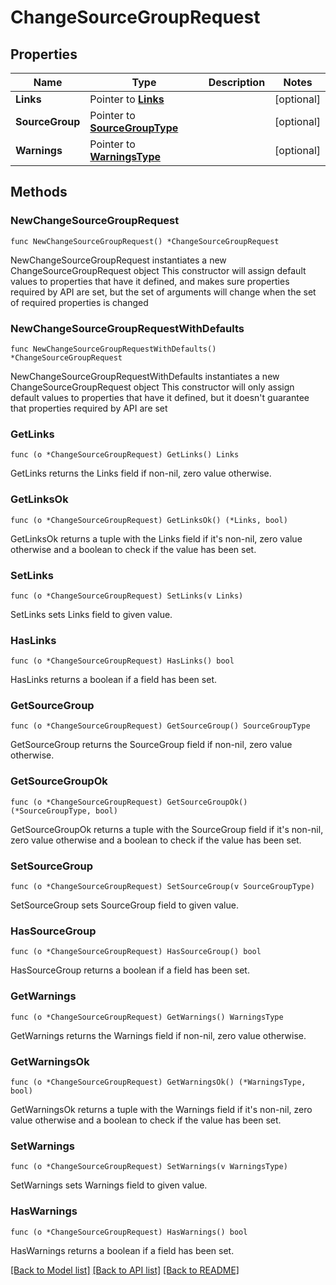 # ChangeSourceGroupRequest

## Properties

Name | Type | Description | Notes
------------ | ------------- | ------------- | -------------
**Links** | Pointer to [**Links**](Links.md) |  | [optional] 
**SourceGroup** | Pointer to [**SourceGroupType**](SourceGroupType.md) |  | [optional] 
**Warnings** | Pointer to [**WarningsType**](WarningsType.md) |  | [optional] 

## Methods

### NewChangeSourceGroupRequest

`func NewChangeSourceGroupRequest() *ChangeSourceGroupRequest`

NewChangeSourceGroupRequest instantiates a new ChangeSourceGroupRequest object
This constructor will assign default values to properties that have it defined,
and makes sure properties required by API are set, but the set of arguments
will change when the set of required properties is changed

### NewChangeSourceGroupRequestWithDefaults

`func NewChangeSourceGroupRequestWithDefaults() *ChangeSourceGroupRequest`

NewChangeSourceGroupRequestWithDefaults instantiates a new ChangeSourceGroupRequest object
This constructor will only assign default values to properties that have it defined,
but it doesn't guarantee that properties required by API are set

### GetLinks

`func (o *ChangeSourceGroupRequest) GetLinks() Links`

GetLinks returns the Links field if non-nil, zero value otherwise.

### GetLinksOk

`func (o *ChangeSourceGroupRequest) GetLinksOk() (*Links, bool)`

GetLinksOk returns a tuple with the Links field if it's non-nil, zero value otherwise
and a boolean to check if the value has been set.

### SetLinks

`func (o *ChangeSourceGroupRequest) SetLinks(v Links)`

SetLinks sets Links field to given value.

### HasLinks

`func (o *ChangeSourceGroupRequest) HasLinks() bool`

HasLinks returns a boolean if a field has been set.

### GetSourceGroup

`func (o *ChangeSourceGroupRequest) GetSourceGroup() SourceGroupType`

GetSourceGroup returns the SourceGroup field if non-nil, zero value otherwise.

### GetSourceGroupOk

`func (o *ChangeSourceGroupRequest) GetSourceGroupOk() (*SourceGroupType, bool)`

GetSourceGroupOk returns a tuple with the SourceGroup field if it's non-nil, zero value otherwise
and a boolean to check if the value has been set.

### SetSourceGroup

`func (o *ChangeSourceGroupRequest) SetSourceGroup(v SourceGroupType)`

SetSourceGroup sets SourceGroup field to given value.

### HasSourceGroup

`func (o *ChangeSourceGroupRequest) HasSourceGroup() bool`

HasSourceGroup returns a boolean if a field has been set.

### GetWarnings

`func (o *ChangeSourceGroupRequest) GetWarnings() WarningsType`

GetWarnings returns the Warnings field if non-nil, zero value otherwise.

### GetWarningsOk

`func (o *ChangeSourceGroupRequest) GetWarningsOk() (*WarningsType, bool)`

GetWarningsOk returns a tuple with the Warnings field if it's non-nil, zero value otherwise
and a boolean to check if the value has been set.

### SetWarnings

`func (o *ChangeSourceGroupRequest) SetWarnings(v WarningsType)`

SetWarnings sets Warnings field to given value.

### HasWarnings

`func (o *ChangeSourceGroupRequest) HasWarnings() bool`

HasWarnings returns a boolean if a field has been set.


[[Back to Model list]](../README.md#documentation-for-models) [[Back to API list]](../README.md#documentation-for-api-endpoints) [[Back to README]](../README.md)


